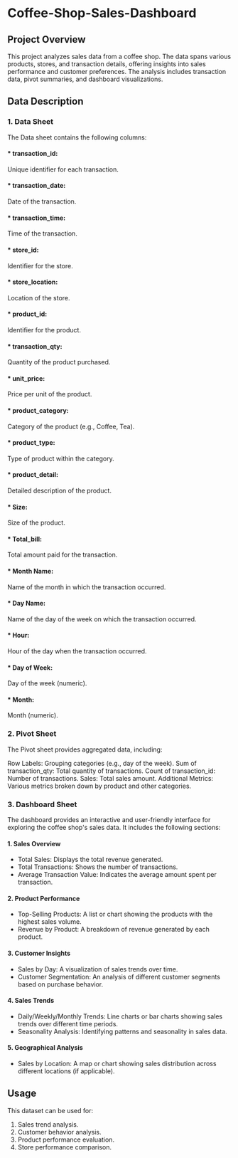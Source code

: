 # Coffee-Shop-Sales-Dashboard
## Project Overview
This project analyzes sales data from a coffee shop. The data spans various products, stores, and transaction details, offering insights into sales performance and customer preferences. The analysis includes transaction data, pivot summaries, and dashboard visualizations.

## Data Description
### 1. Data Sheet
The Data sheet contains the following columns:

#### * transaction_id:
Unique identifier for each transaction.
#### * transaction_date:
Date of the transaction.
#### * transaction_time: 
Time of the transaction.
#### * store_id: 
Identifier for the store.
#### * store_location: 
Location of the store.
#### * product_id: 
Identifier for the product.
#### * transaction_qty: 
Quantity of the product purchased.
#### * unit_price:
Price per unit of the product.
#### * product_category:
Category of the product (e.g., Coffee, Tea).
#### * product_type:
Type of product within the category.
#### * product_detail:
Detailed description of the product.
#### * Size:
Size of the product.
#### * Total_bill:
Total amount paid for the transaction.
#### * Month Name:
Name of the month in which the transaction occurred.
#### * Day Name:
Name of the day of the week on which the transaction occurred.
#### * Hour: 
Hour of the day when the transaction occurred.
#### * Day of Week:
Day of the week (numeric).
#### * Month:
Month (numeric).
### 2. Pivot Sheet
The Pivot sheet provides aggregated data, including:

Row Labels: Grouping categories (e.g., day of the week).
Sum of transaction_qty: Total quantity of transactions.
Count of transaction_id: Number of transactions.
Sales: Total sales amount.
Additional Metrics: Various metrics broken down by product and other categories.
### 3. Dashboard Sheet
The dashboard provides an interactive and user-friendly interface for exploring the coffee shop's sales data. It includes the following sections:

#### 1. Sales Overview
* Total Sales: Displays the total revenue generated.
* Total Transactions: Shows the number of transactions.
* Average Transaction Value: Indicates the average amount spent per transaction.
#### 2. Product Performance
* Top-Selling Products: A list or chart showing the products with the highest sales volume.
* Revenue by Product: A breakdown of revenue generated by each product.
#### 3. Customer Insights
* Sales by Day: A visualization of sales trends over time.
* Customer Segmentation: An analysis of different customer segments based on purchase behavior.
#### 4. Sales Trends
* Daily/Weekly/Monthly Trends: Line charts or bar charts showing sales trends over different time periods.
* Seasonality Analysis: Identifying patterns and seasonality in sales data.
#### 5. Geographical Analysis
* Sales by Location: A map or chart showing sales distribution across different locations (if applicable).
## Usage
This dataset can be used for:

1. Sales trend analysis.
2. Customer behavior analysis.
3. Product performance evaluation.
4. Store performance comparison.
